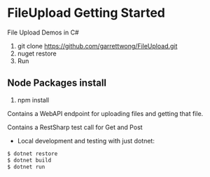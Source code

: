 # FileUpload Getting Started
File Upload Demos in C#

1. git clone https://github.com/garrettwong/FileUpload.git
2. nuget restore
3. Run

## Node Packages install
1. npm install

Contains a WebAPI endpoint for uploading files and getting that file.

Contains a RestSharp test call for Get and Post


* Local development and testing with just dotnet:
```bash
$ dotnet restore
$ dotnet build
$ dotnet run
```
